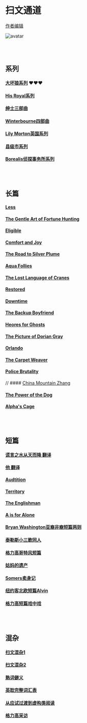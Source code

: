 # 扫文通道
[作者编辑](https://github.com/Boheme130/Fiction.git.io/edit/gh-pages/index.md)


![avatar](https://pro2-bar-s3-cdn-cf1.myportfolio.com/f60a1bb1208bdd41e01546cd1830c0b6/21e874c2-d687-4ac4-85ae-d8bbd31bc818_rwc_0x121x1124x880x1124.gif?h=35d4975c0773e2a2718784266b161133)

<br>
<br>

## 系列
#### [大坏狼系列](https://boheme130.github.io/BigBadWolf.git.io/) ❤️❤️❤️ <br>
#### [His Royal系列](https://boheme130.github.io/HisRoyaoSeries.git.io/) <br>
#### [绅士三部曲](https://boheme130.github.io/GentlemenSeries.git.io/) <br>
#### [Winterbourne四部曲](https://boheme130.github.io/WinterbourneSeries.git.io/) <br>
#### [Lily Morton英国系列](https://boheme130.github.io/LilyMorton.git.io/) <br>
#### [县级市系列](https://boheme130.github.io/HazardAndSomers.git.io/) <br>
#### [Borealis侦探事务所系列](https://boheme130.github.io/Borealis.git.io/) <br>



<br/>
<br/>

## 长篇
#### [Less](https://boheme130.github.io/Less.git.io/) <br>
#### [The Gentle Art of Fortune Hunting](https://boheme130.github.io/GentleArt.git.io/) <br>
#### [Eligible](https://boheme130.github.io/Eligible.git.io/) <br>
#### [Comfort and Joy](https://boheme130.github.io/ComfortAndJoy.git.io/) <br>
#### [The Road to Silver Plume](https://boheme130.github.io/RoadToSilverPlume.git.io/) <br>
#### [Aqua Follies](https://boheme130.github.io/AquaFollies.git.io/) <br>
#### [The Lost Language of Cranes](https://boheme130.github.io/LostLangCranes.git.io/) <br>
#### [Restored](https://boheme130.github.io/Restored.git.io/) <br>
#### [Downtime](https://boheme130.github.io/Downtime.git.io/) <br>
#### [The Backup Boyfriend](https://boheme130.github.io/BackupBoyfriend/) <br>
#### [Heores for Ghosts](https://boheme130.github.io/HeroesForGhosts.git.io/) <br>
#### [The Picture of Dorian Gray](https://boheme130.github.io/PictureOfDorianGray/) <br>
#### [Orlando](https://boheme130.github.io/Orlando.git.io/) <br>
#### [The Carpet Weaver](https://boheme130.github.io/CarpetWeaver.git.io/) <br>
#### [Police Brutality](https://boheme130.github.io/PoliceBrutality.git.io/) <br>
// #### [China Mountain Zhang](https://boheme130.github.io/ChinaMountainZhang.git.io/) <br>
#### [The Power of the Dog](https://boheme130.github.io/PowerOfDog.git.io/) <br>
#### [Alpha's Cage](https://boheme130.github.io/AlphasCage.git.io/) <br>



<br/>
<br/>

## 短篇
#### [谎言之水从天而降 翻译](https://boheme130.github.io/WaterFrNowh.git.io/) <br>
#### [他 翻译](https://boheme130.github.io/Him.git.io/) <br>
#### [Audtition](https://boheme130.github.io/Audition.git.io/) <br>
#### [Territory](https://boheme130.github.io/Territory.git.io/) <br>
#### [The Englishman](https://boheme130.github.io/TheEnglishman.git.io/) <br>
#### [A is for Alone](https://boheme130.github.io/AForAlone.git.io/) <br>
#### [Bryan Washington亚裔非裔短篇两则](https://boheme130.github.io/BryanWashington.git.io/) <br>
#### [泰勒斯小三歌同人](https://boheme130.github.io/YouBelongWithMe.git.io/) <br>
#### [格力高哥特风短篇](https://boheme130.github.io/WhenTheRoadRises.git.io/) <br>
#### [姑妈的遗产](https://boheme130.github.io/AuntAdelinesBequest.git.io/) <br>
#### [Somers卖身记](https://boheme130.github.io/SomersSold.git.io/) <br>
#### [纽约客北欧短篇Alvin](https://boheme130.github.io/Alvin.git.io/) <br>
#### [格力高短篇戏中戏](https://boheme130.github.io/ValentineSixBeats.git.io/) <br>




<br>
<br>

## 混杂
#### [扫文混杂1](https://boheme130.github.io/ReadingList2021Spring.git.io/) <br>
#### [扫文混杂2](https://boheme130.github.io/ReadingList2021Summer.git.io/) <br>
#### [熟词僻义](https://boheme130.github.io/VolcabularyWithDifferentMeanings.git.io/) <br>
#### [英耽完整词汇表](https://quizlet.com/Bohemian_/folders/fic/sets) <br>
#### [从应试过渡到虚构类阅读](https://boheme130.github.io/HowToRead.git.io/) <br>
#### [格力高采访](https://boheme130.github.io/GregoryAsheInterview.git.io/) <br>


<br>

